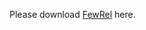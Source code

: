 Please download [FewRel](https://github.com/gzmason/Relation-Extraction-Dataset-Finetuning/blob/main/OpenNRE/benchmark/download_fewrel.sh) here.